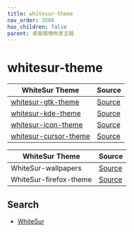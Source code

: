 ```yaml
---
title: whitesur-theme
nav_order: 3500
has_children: false
parent: 桌面環境佈景主題
---
```



# whitesur-theme

| WhiteSur Theme | Source |
| --- | --- |
| [whitesur-gtk-theme](https://samwhelp.github.io/note-about-theme/read/desktop-theme/gtk-theme/whitesur-gtk-theme.html) | [Source](https://github.com/vinceliuice/WhiteSur-gtk-theme) |
| [whitesur-kde-theme](https://samwhelp.github.io/note-about-theme/read/desktop-theme/kde-theme/whitesur-kde-theme.html) | [Source](https://github.com/vinceliuice/WhiteSur-kde) |
| [whitesur-icon-theme](https://samwhelp.github.io/note-about-theme/read/desktop-theme/icon-theme/whitesur-icon-theme.html) | [Source](https://github.com/vinceliuice/WhiteSur-icon-theme) |
| [whitesur-cursor-theme](https://samwhelp.github.io/note-about-theme/read/desktop-theme/cursor-theme/whitesur-cursor-theme.html) | [Source](https://github.com/vinceliuice/WhiteSur-cursors) |


| WhiteSur Theme | Source |
| --- | --- |
| WhiteSur-wallpapers | [Source](https://github.com/vinceliuice/WhiteSur-wallpapers) |
| WhiteSur-firefox-theme | [Source](https://github.com/vinceliuice/WhiteSur-firefox-theme) |


## Search

* [WhiteSur](https://github.com/vinceliuice?tab=repositories&q=WhiteSur)
